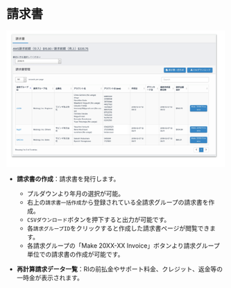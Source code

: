 # 請求書

![](../../.gitbook/assets/sukurnshotto-2018-12-07-141648.png)

* **請求書の作成**：請求書を発行します。
  *  プルダウンより年月の選択が可能。
  * 右上の`請求書一括作成`から登録されている全請求グループの請求書を作成。
  * `CSVダウンロード`ボタンを押下すると出力が可能です。
  * 各`請求グループID`をクリックすると作成した請求書ページが閲覧できます。
  * 各請求グループの「Make 20XX-XX Invoice」ボタンより請求グループ単位での請求書の作成が可能です。



* **再計算請求データ一覧**：RIの前払金やサポート料金、クレジット、返金等の一時金が表示されます。

